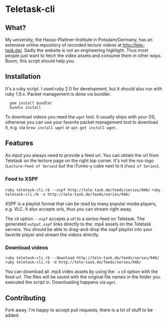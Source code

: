 # Teletask-cli
## What?

My university, the Hasso-Plattner-Institute in Potsdam/Germany, has an extensive online repository of recorded lecture videos at http://tele-task.de/. Sadly the website is not an engineering highlight. Thus most people just want to fetch the video assets and consume them in other ways. Boom, this script should help you.

## Installation

It's a ruby script. I used ruby 2.0 for development, but it should also run with ruby 1.9.x. Packet management is done via bundler.

```
  gem install bundler
  bundle install
```

To download videos you need the `wget` tool. It usually ships with your OS, otherwise you can use your favorite packet management tool to download it, e.g. via `brew install wget` or `apt-get install wget`.

## Features

As input you always need to provide a feed url. You can obtain the url from Teletask on the lecture page on the right top corner. It's not the rss-logo (`Lecture-Feed of Series`) but the iTunes-y cube next to it (`Feed of Series`).

### Feed to XSPF
  `ruby teletask-cli.rb --xspf http://tele-task.de/feeds/series/946/`
  `ruby teletask-cli.rb -x http://tele-task.de/feeds/series/946/`

  XSPF is a playlist format that can be read by many popular media players, e.g. VLC. It also accepts urls, thus you can stream right away.

  The cli option `--xspf` accepts a url to a series-feed on Teletask. The generated `output.xspf` links directly to the .mp4 assets on the Teletask servers. You should be able to drag-and-drop the xspf playlist into your favorite player and stream the videos directly.

### Download videos
  `ruby teletask-cli.rb --download http://tele-task.de/feeds/series/946/`
  `ruby teletask-cli.rb -d http://tele-task.de/feeds/series/946/`

  You can download all .mp4 video assets by using the `-x` cli option with the feed url. The files will be saved with the original file names in the folder you executed the script in. Downloading happens via `wget`.

## Contributing
Fork away. I'm happy to accept pull requests, there is a lot of stuff to be added.

